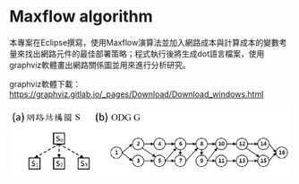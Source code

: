 # Maxflow algorithm
本專案在Eclipse撰寫，使用Maxflow演算法並加入網路成本與計算成本的變數考量來找出網路元件的最佳部署策略；程式執行後將生成dot語言檔案，使用graphviz軟體畫出網路關係圖並用來進行分析研究。

graphviz軟體下載：
https://graphviz.gitlab.io/_pages/Download/Download_windows.html

![image](https://github.com/ann10279/Maxflow/blob/master/Figure1.png?raw=true)




